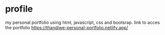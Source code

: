 # profile
my personal portfolio using html, javascript, css and bootsrap.
link to acces the portfolio https://thandiwe-personal-portfolio.netlify.app/
